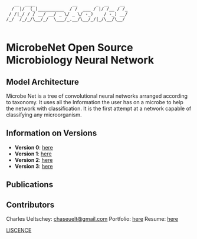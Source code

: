 ```
   __  ____              __       _  __    __ 
  /  |/  (_)__________  / /  ___ / |/ /__ / /_
 / /|_/ / / __/ __/ _ \/ _ \/ -_)    / -_) __/
/_/  /_/_/\__/_/  \___/_.__/\__/_/|_/\__/\__/ 
                                              
```



# MicrobeNet Open Source Microbiology Neural Network

## Model Architecture

Microbe Net is a tree of convolutional neural networks arranged according to taxonomy.
It uses all the Information the user has on a microbe to help the network with classification.
It is the first attempt at a network capable of classifying any microorganism.



## Information on Versions

* **Version 0**: [here](./model/Model-v0/V0.md)
* **Version 1**: [here](./model/Model-v1/V1.md)
* **Version 2**: [here](./model/Model-v2/V2.md)
* **Version 3**: [here](./model/Model-v3/V3.md)

## Publications

## Contributors

Charles Ueltschey: chaseuelt@gmail.com
Portfolio: [here](https://charles-ueltschey-portfolio.netlify.app/)
Resume: [here](./documentation/)


[LISCENCE](./documentation/LISCENCE)
